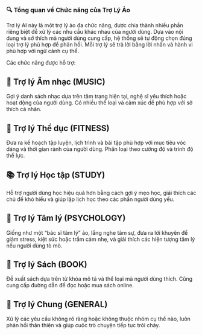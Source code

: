 ### 🔍 Tổng quan về Chức năng của Trợ Lý Ảo

Trợ lý AI này là một trợ lý ảo đa chức năng, được chia thành nhiều phần riêng biệt để xử lý các nhu cầu khác nhau của người dùng. Dựa vào nội dung và sở thích mà người dùng cung cấp, hệ thống sẽ tự động chọn đúng loại trợ lý phù hợp để phản hồi. Mỗi trợ lý sẽ trả lời bằng lời nhắn và hành vi phù hợp với ngữ cảnh cụ thể.

Các chức năng được hỗ trợ:

## 🎵 Trợ lý Âm nhạc (MUSIC)
Gợi ý danh sách nhạc dựa trên tâm trạng hiện tại, nghệ sĩ yêu thích hoặc hoạt động của người dùng. Có nhiều thể loại và cảm xúc để phù hợp với sở thích cá nhân.

## 💪 Trợ lý Thể dục (FITNESS)
Đưa ra kế hoạch tập luyện, lịch trình và bài tập phù hợp với mục tiêu vóc dáng và thời gian rảnh của người dùng. Phân loại theo cường độ và trình độ thể lực.

## 📚 Trợ lý Học tập (STUDY)
Hỗ trợ người dùng học hiệu quả hơn bằng cách gợi ý mẹo học, giải thích các chủ đề khó hiểu và giúp lập lịch học theo các phần người dùng yếu.

## 🧠 Trợ lý Tâm lý (PSYCHOLOGY)
Giống như một “bác sĩ tâm lý” ảo, lắng nghe tâm sự, đưa ra lời khuyên để giảm stress, kiệt sức hoặc trầm cảm nhẹ, và giải thích các hiện tượng tâm lý nếu người dùng tò mò.

## 📖 Trợ lý Sách (BOOK)
Đề xuất sách dựa trên từ khóa mô tả và thể loại mà người dùng thích. Cũng cung cấp đường dẫn để đọc hoặc mua sách online.

## 💬 Trợ lý Chung (GENERAL)
Xử lý các yêu cầu không rõ ràng hoặc không thuộc nhóm cụ thể nào, luôn phản hồi thân thiện và giúp cuộc trò chuyện tiếp tục trôi chảy.
